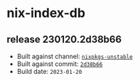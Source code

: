 # nix-index-db
## release 230120.2d38b66
- Built against channel: [`nixpkgs-unstable`](https://github.com/nixos/nixpkgs/tree/nixpkgs-unstable)
- Built against commit: [`2d38b66`](https://github.com/NixOS/nixpkgs/commit/2d38b664b4400335086a713a0036aafaa002c003)
- Build date: `2023-01-20`
